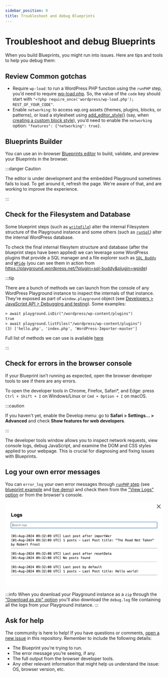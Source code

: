 ```yaml
---
sidebar_position: 9
title: Troubleshoot and debug Blueprints
---
```


# Troubleshoot and debug Blueprints

When you build Blueprints, you might run into issues. Here are tips and tools to help you debug them:

## Review Common gotchas

-   Require `wp-load`: to run a WordPress PHP function using the `runPHP` step, you’d need to require [wp-load.php](https://github.com/WordPress/WordPress/blob/master/wp-load.php). So, the value of the `code` key should start with `"<?php require_once('wordpress/wp-load.php'); REST_OF_YOUR_CODE"`.
-   Enable `networking`: to access wp.org assets (themes, plugins, blocks, or patterns), or load a stylesheet using [add_editor_style()](https://developer.wordpress.org/reference/functions/add_editor_style/) (say, when [creating a custom block style](https://developer.wordpress.org/news/2023/02/creating-custom-block-styles-in-wordpress-themes)), you’d need to enable the `networking` option: `"features": {"networking": true}`.

## Blueprints Builder

You can use an in-browser [Blueprints editor](https://playground.wordpress.net/builder/builder.html) to build, validate, and preview your Blueprints in the browser.

:::danger Caution

The editor is under development and the embedded Playground sometimes fails to load. To get around it, refresh the page. We're aware of that, and are working to improve the experience.

:::

## Check for the Filesystem and Database

Some blueprint steps (such as [`writeFile`](/wordpress-playground/blueprints/steps#WriteFileStep)) alter the internal Filesystem structure of the Playground instance and some others (such as [`runSql`](/wordpress-playground/blueprints/steps#runSql)) alter the internal WordPress database.

To check the final internal filesytem structure and database (after the blueprint steps have been applied) we can leverage some WordPress plugins that provide a SQL manager and a file explorer such as [`SQL Buddy`](https://wordpress.org/plugins/sql-buddy/) and [`WPide`](https://wordpress.org/plugins/wpide/) (you can see them in action from https://playground.wordpress.net/?plugin=sql-buddy&plugin=wpide)

:::tip

There are a bunch of methods we can launch from the console of any WordPress Playground instance to inspect the internals of that instance. They're exposed as part of `window.playground` object (see [Developers > JavaScript API > Debugging and testing](../developers/22-javascript-api/01-index.md#debugging-and-testing)). Some examples:

```
> await playground.isDir("/wordpress/wp-content/plugins")
true
> await playground.listFiles("/wordpress/wp-content/plugins")
(3) ['hello.php', 'index.php', 'WordPress-Importer-master']
```

Full list of methods we can use is available [here](/wordpress-playground/api/client/interface/PlaygroundClient)

:::

## Check for errors in the browser console

If your Blueprint isn’t running as expected, open the browser developer tools to see if there are any errors.

To open the developer tools in Chrome, Firefox, Safari\*, and Edge: press `Ctrl + Shift + I` on Windows/Linux or `Cmd + Option + I` on macOS.

:::caution

If you haven't yet, enable the Develop menu: go to **Safari > Settings... > Advanced** and check **Show features for web developers**.

:::

The developer tools window allows you to inspect network requests, view console logs, debug JavaScript, and examine the DOM and CSS styles applied to your webpage. This is crucial for diagnosing and fixing issues with Blueprints.

## Log your own error messages

You can `error_log` your own error messages through [`runPHP` step](./steps#RunPHPStep) (see [blueprint example](https://github.com/wordpress/blueprints/blob/trunk/blueprints/reset-data-and-import-content/blueprint.json) and [live demo](https://playground.wordpress.net/?blueprint-url=https://raw.githubusercontent.com/wordpress/blueprints/trunk/blueprints/reset-data-and-import-content/blueprint.json)) and check them from the ["View Logs" option](../main/web-instance.md#playground-options-menu) or from the browser's console.

![Log errors snapshot](./_assets/log-errors.png)

:::info
When you download your Playground instance as a `zip` through the ["Download as zip" option](../main/web-instance.md#playground-options-menu) you'll also download the `debug.log` file containing all the logs from your Playground instance.
:::

## Ask for help

The community is here to help! If you have questions or comments, [open a new issue](https://github.com/adamziel/blueprints/issues) in this repository. Remember to include the following details:

-   The Blueprint you’re trying to run.
-   The error message you’re seeing, if any.
-   The full output from the browser developer tools.
-   Any other relevant information that might help us understand the issue: OS, browser version, etc.
